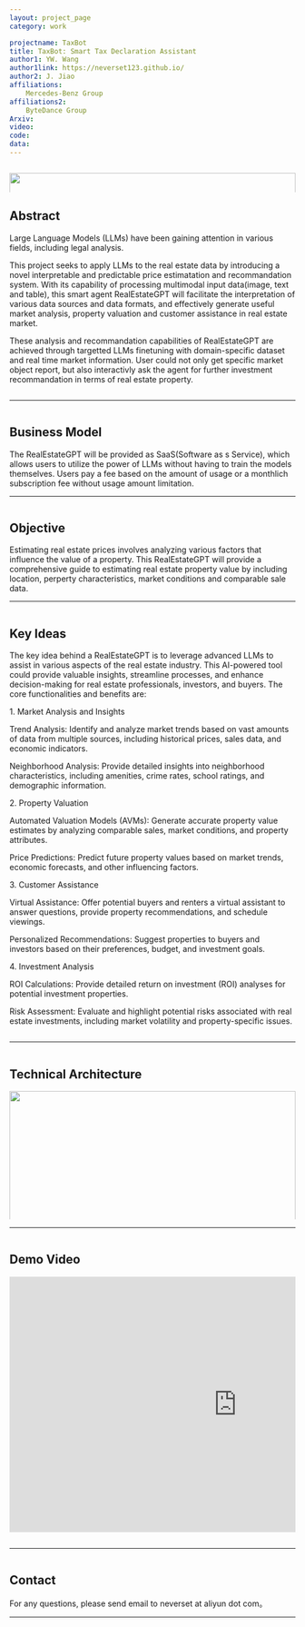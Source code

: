 ```yaml
---
layout: project_page
category: work

projectname: TaxBot
title: TaxBot: Smart Tax Declaration Assistant
author1: YW. Wang
author1link: https://neverset123.github.io/
author2: J. Jiao
affiliations:
    Mercedes-Benz Group
affiliations2:
    ByteDance Group
Arxiv:
video: 
code: 
data: 
---
```


<div class="columns is-centered has-text-centered">
    <div class="column is-four-fifths">
        <p align="center">
            <img style="width: 100%" src="img/title.jpg" />
        </p>
    </div>
</div>
<!-- > Note: This is an example of a Jekyll-based project website template: [Github link](https://github.com/shunzh/project_website)-->
<!-- Using HTML to center the abstract -->
<div class="columns is-centered has-text-centered">
    <div class="column is-four-fifths">
        <h2>Abstract</h2>
        <div class="content has-text-justified">
<p>Large Language Models (LLMs) have been gaining attention in various fields, including legal analysis. </p>
<p>This project seeks to apply LLMs to the real estate data by introducing a novel interpretable and predictable price estimatation and recommandation system.  With its capability of processing multimodal input data(image, text and table), this smart agent RealEstateGPT will facilitate the interpretation of various data sources and data formats, and effectively generate useful market analysis, property valuation and customer assistance in real estate market.</p>
<p>These analysis and recommandation capabilities of RealEstateGPT are achieved through targetted LLMs finetuning with domain-specific dataset and real time market information. User could not only get specific market object report, but also interactivly ask the agent for further investment recommandation in terms of real estate property.</p>
        </div>
    </div>
</div>

---

<div class="columns is-centered has-text-centered">
    <div class="column is-four-fifths">
        <h2>Business Model</h2>
        <div class="content has-text-justified">
        The RealEstateGPT will be provided as SaaS(Software as s Service), which allows users to utilize the power of LLMs without having to train the models themselves. Users pay a fee based on the amount of usage or a monthlich subscription fee without usage amount limitation. 
        </div>
    </div>
</div>

---

<div class="columns is-centered has-text-centered">
    <div class="column is-four-fifths">
        <h2>Objective</h2>
        <div class="content has-text-justified">
Estimating real estate prices involves analyzing various factors that influence the value of a property. This RealEstateGPT will provide a comprehensive guide to estimating real estate property value by including location, perperty characteristics, market conditions and comparable sale data.
        </div>
    </div>
</div>

---

<div class="columns is-centered has-text-centered">
    <div class="column is-four-fifths">
        <h2>Key Ideas</h2>
        <div class="content has-text-justified">
<p>The key idea behind a RealEstateGPT is to leverage advanced LLMs to assist in various aspects of the real estate industry. This AI-powered tool could provide valuable insights, streamline processes, and enhance decision-making for real estate professionals, investors, and buyers. The core functionalities and benefits are:</p>

<p>1. Market Analysis and Insights</p>
<p>Trend Analysis: Identify and analyze market trends based on vast amounts of data from multiple sources, including historical prices, sales data, and economic indicators.</p>
<p>Neighborhood Analysis: Provide detailed insights into neighborhood characteristics, including amenities, crime rates, school ratings, and demographic information.</p>
<p>2. Property Valuation</p>
<p>Automated Valuation Models (AVMs): Generate accurate property value estimates by analyzing comparable sales, market conditions, and property attributes.</p>
<p>Price Predictions: Predict future property values based on market trends, economic forecasts, and other influencing factors.</p>
<p>3. Customer Assistance</p>
<p>Virtual Assistance: Offer potential buyers and renters a virtual assistant to answer questions, provide property recommendations, and schedule viewings.</p>
<p>Personalized Recommendations: Suggest properties to buyers and investors based on their preferences, budget, and investment goals.</p>
<p>4. Investment Analysis</p>
<p>ROI Calculations: Provide detailed return on investment (ROI) analyses for potential investment properties.</p>
<p>Risk Assessment: Evaluate and highlight potential risks associated with real estate investments, including market volatility and property-specific issues.</p>
        </div>
    </div>
</div>

---

<div class="columns is-centered has-text-centered">
    <div class="column is-four-fifths">
        <h2>Technical Architecture</h2>
        <p align="center">
            <img style="width: 100%" src="img/structure.png" />
        </p>
        <div class="content has-text-justified">
<p>1. Data Preprocessing: clean and preprocess input unstructured data with cognitive recognization model to extract meaningful information</p>
<p>2. Embedding: extracted data in different format are converted to unified embeddings with fine-tuned LLM</p>
<p>3. ML Prediction: vector embeddings are fed into trained ML model to get the predictions </p>
<p>4. User Interaction: users are allowed to input natural language queries or commands, which the LLM then processes to interact with the embeddings.</p>
        </div>
    </div>
</div>

---

<div class="columns is-centered has-text-centered">
    <div class="column is-four-fifths">
        <h2>Demo Video</h2>
        <p align="center"><iframe width="800" height="450" src="https://www.youtube.com/embed/_tLK0vW2Y78?si=JFRXep9HFeF-ttik" frameborder="0" allowfullscreen></iframe></p>
    </div>
</div>

---

<div class="columns is-centered has-text-centered">
    <div class="column is-four-fifths">
        <h2>Contact</h2>
        <div class="content has-text-justified">
For any questions, please send email to neverset at aliyun dot com。
        </div>
    </div>
</div>

---
